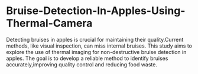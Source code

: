 # Bruise-Detection-In-Apples-Using-Thermal-Camera
Detecting bruises in apples is crucial for maintaining their quality.Current methods, like visual inspection, can miss internal bruises. This study aims to explore the use of  thermal imaging for non-destructive bruise detection in apples. The goal is to develop a reliable method to identify bruises accurately,improving quality control and reducing food waste.

